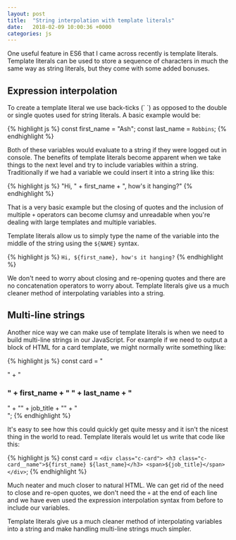 ```yaml
---
layout: post
title:  "String interpolation with template literals"
date:   2018-02-09 10:00:36 +0000
categories: js
---
```

One useful feature in ES6 that I came across recently is template literals. Template literals can be used to store a sequence of characters in much the same way as string literals, but they come with some added bonuses.

## Expression interpolation

To create a template literal we use back-ticks (\` \`) as opposed to the double or single quotes used for string literals. A basic example would be:

{% highlight js %}
const first_name = "Ash";
const last_name = `Robbins`;
{% endhighlight %}

Both of these variables would evaluate to a string if they were logged out in console. The benefits of template literals become apparent when we take things to the next level and try to include variables within a string. Traditionally if we had a variable we could insert it into a string like this:

{% highlight js %}
"Hi, " + first_name + ", how's it hanging?"
{% endhighlight %}

That is a very basic example but the closing of quotes and the inclusion of multiple `+` operators can become clumsy and unreadable when you're dealing with large templates and multiple variables.

Template literals allow us to simply type the name of the variable into the middle of the string using the `${NAME}` syntax.

{% highlight js %}
`Hi, ${first_name}, how's it hanging?`
{% endhighlight %}

We don't need to worry about closing and re-opening quotes and there are no concatenation operators to worry about. Template literals give us a much cleaner method of interpolating variables into a string.

## Multi-line strings

Another nice way we can make use of template literals is when we need to build multi-line strings in our JavaScript. For example if we need to output a block of HTML for a card template, we might normally write something like:

{% highlight js %}
const card = "<div class='c-card'>" +
                "<h3 class='c-card__name'>" + first_name + " " + last_name + "</h3>" +
                "<span>" + job_title + "</span>" +
            "</div>";
{% endhighlight %}

It's easy to see how this could quickly get quite messy and it isn't the nicest thing in the world to read. Template literals would let us write that code like this:

{% highlight js %}
const card = `<div class="c-card">
                <h3 class="c-card__name">${first_name} ${last_name}</h3>
                <span>${job_title}</span>
            </div>`;
{% endhighlight %}

Much neater and much closer to natural HTML. We can get rid of the need to close and re-open quotes, we don't need the `+` at the end of each line and we have even used the expression interpolation syntax from before to include our variables.

Template literals give us a much cleaner method of interpolating variables into a string and make handling multi-line strings much simpler.
